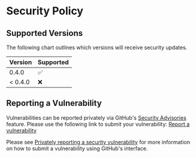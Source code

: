 # Security Policy

## Supported Versions

The following chart outlines which versions will receive security updates.

| Version | Supported          |
| ------- | ------------------ |
| 0.4.0   | :white_check_mark: |
| < 0.4.0 | :x:                |

## Reporting a Vulnerability

Vulnerabilities can be reported privately via GitHub's
[Security Advisories](https://docs.github.com/en/code-security/security-advisories)
feature. Please use the following link to submit your vulnerability:
[Report a vulnerability](https://github.com/ianlewis/todos/security/advisories/new)

Please see
[Privately reporting a security vulnerability](https://docs.github.com/en/code-security/security-advisories/guidance-on-reporting-and-writing/privately-reporting-a-security-vulnerability#privately-reporting-a-security-vulnerability)
for more information on how to submit a vulnerability using GitHub's interface.
